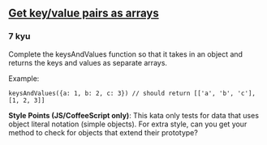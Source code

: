 <h2><a href=https://www.codewars.com/kata/515dfd2f1db09667a0000003/train/javascript target="_blank">Get key/value pairs as arrays</a></h2><h3>7 kyu</h3><p>Complete the keysAndValues function so that it takes in an object and returns the keys and values as separate arrays.  </p><p>Example:</p><pre><code class="language-javascript"><span class="cm-variable">keysAndValues</span>({<span class="cm-property">a</span>: <span class="cm-number">1</span>, <span class="cm-property">b</span>: <span class="cm-number">2</span>, <span class="cm-property">c</span>: <span class="cm-number">3</span>}) <span class="cm-comment">// should return [['a', 'b', 'c'], [1, 2, 3]]</span></code></pre><pre style="display: none;"><code class="language-coffeescript"><span class="cm-variable">keysAndValues</span><span class="cm-punctuation">(</span><span class="cm-punctuation">{</span><span class="cm-variable">a</span><span class="cm-punctuation">:</span> <span class="cm-number">1</span><span class="cm-punctuation">,</span> <span class="cm-variable">b</span><span class="cm-punctuation">:</span> <span class="cm-number">2</span><span class="cm-punctuation">,</span> <span class="cm-variable">c</span><span class="cm-punctuation">:</span> <span class="cm-number">3</span><span class="cm-punctuation">}</span><span class="cm-punctuation">)</span> <span class="cm-comment"># should return [['a', 'b', 'c'], [1, 2, 3]]</span></code></pre><pre style="display: none;"><code class="language-ruby"><span class="cm-variable">keysAndValues</span>({<span class="cm-atom">a:</span> <span class="cm-number">1</span>, <span class="cm-atom">b:</span> <span class="cm-number">2</span>, <span class="cm-atom">c:</span> <span class="cm-number">3</span>}) <span class="cm-comment"># should return [[:a, :b, :c], [1, 2, 3]]</span></code></pre><p><strong>Style Points (JS/CoffeeScript only)</strong>: This kata only tests for data that uses object literal notation (simple objects). For extra style, can you get your method to check for  objects that extend their prototype?  </p>